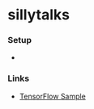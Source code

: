 # sillytalks

### Setup
* 

### Links

* [TensorFlow Sample](https://www.tensorflow.org/versions/master/tutorials/audio_recognition)
